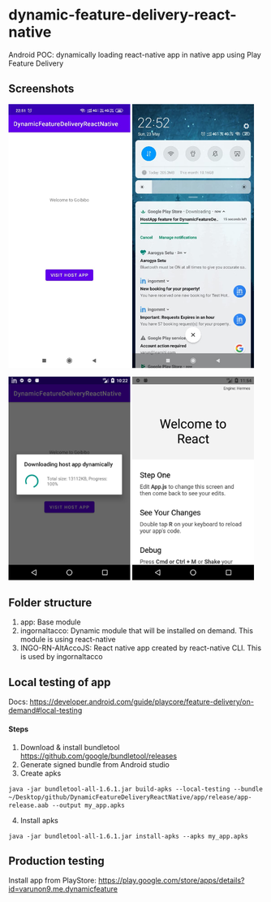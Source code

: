 # dynamic-feature-delivery-react-native
Android POC: dynamically loading react-native app in native app using Play Feature Delivery

## Screenshots

<img src="./screenshots/app-MainActivity.jpeg" width="240" /> <img src="./screenshots/ingornaltacco-module-download-progress.jpeg" width="240" />

<img src="./screenshots/ingornaltacco-module-downloading.png" width="240" /> <img src="./screenshots/ingornaltacco-react-native-app.png" width="240" />

## Folder structure

1. app: Base module
2. ingornaltacco: Dynamic module that will be installed on demand. This module is using react-native
3. INGO-RN-AltAccoJS: React native app created by react-native CLI. This is used by ingornaltacco

## Local testing of app

Docs: https://developer.android.com/guide/playcore/feature-delivery/on-demand#local-testing

#### Steps

1. Download & install bundletool https://github.com/google/bundletool/releases
2. Generate signed bundle from Android studio
3. Create apks
```
java -jar bundletool-all-1.6.1.jar build-apks --local-testing --bundle ~/Desktop/github/DynamicFeatureDeliveryReactNative/app/release/app-release.aab --output my_app.apks
```
4. Install apks
```
java -jar bundletool-all-1.6.1.jar install-apks --apks my_app.apks
```

## Production testing

Install app from PlayStore: https://play.google.com/store/apps/details?id=varunon9.me.dynamicfeature
